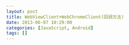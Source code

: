 ```yaml
---
layout: post
title: WebViewClient+WebChromeClient(回调方法)
date: 2013-06-07 10:29:00
categories: [JavaScript, Android]
tags: []
---
```

      
